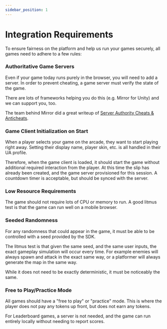 ```yaml
---
sidebar_position: 1
---
```


# Integration Requirements

To ensure fairness on the platform and help us run your games securely, all games need to adhere to a few rules:

### Authoritative Game Servers

Even if your game today runs purely in the browser, you will need to add a server. In order to prevent cheating, a game server must verify the state of the game.

There are lots of frameworks helping you do this (e.g. Mirror for Unity) and we can support you, too.

The team behind Mirror did a great writeup of [Server Authority Cheats & Anticheats](https://mirror-networking.gitbook.io/docs/faq/cheating).



### Game Client Initialization on Start

When a player selects your game on the arcade, they want to start playing right away. Setting their display name, player skin, etc. is all handled in their UA profile.

Therefore, when the game client is loaded, it should start the game without additional required interaction from the player. At this time the slip has already been created, and the game server provisioned for this session. A countdown timer is acceptable, but should be synced with the server.

### Low Resource Requirements

The game should not require lots of CPU or memory to run. A good litmus test is that the game can run well on a mobile browser.

### Seeded Randomness

For any randomness that could appear in the game, it must be able to be controlled with a seed provided by the SDK.

The litmus test is that given the same seed, and the same user inputs, the exact gameplay simulation will occur every time. For example enemies will always spawn and attack in the exact same way, or a platformer will always generate the map in the same way.

While it does not need to be exactly deterministic, it must be noticeably the same.

### Free to Play/Practice Mode

All games should have a "free to play" or "practice" mode. This is where the player does not pay any tokens up front, but does not earn any tokens.

<!-- TODO: Does this mean there will be  no leaderboard for these practice plays? -->

For Leaderboard games, a server is not needed, and the game can run entirely locally without needing to report scores.
